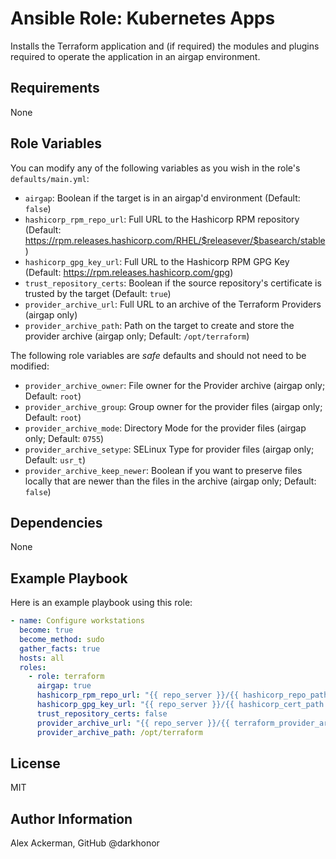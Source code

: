 # Ansible Role: Kubernetes Apps

Installs the Terraform application and (if required) the modules and plugins
required to operate the application in an airgap environment.

## Requirements

None

## Role Variables

You can modify any of the following variables as you wish in the role's `defaults/main.yml`:

* `airgap`: Boolean if the target is in an airgap'd environment (Default: `false`)
* `hashicorp_rpm_repo_url`: Full URL to the Hashicorp RPM repository (Default: <https://rpm.releases.hashicorp.com/RHEL/$releasever/$basearch/stable>)
* `hashicorp_gpg_key_url`: Full URL to the Hashicorp RPM GPG Key (Default: <https://rpm.releases.hashicorp.com/gpg>)
* `trust_repository_certs`: Boolean if the source repository's certificate is trusted by the target (Default: `true`)
* `provider_archive_url`: Full URL to an archive of the Terraform Providers (airgap only)
* `provider_archive_path`: Path on the target to create and store the provider archive (airgap only; Default: `/opt/terraform`)

The following role variables are *safe* defaults and should not need to be modified:

* `provider_archive_owner`: File owner for the Provider archive (airgap only; Default: `root`)
* `provider_archive_group`: Group owner for the provider files (airgap only; Default: `root`)
* `provider_archive_mode`: Directory Mode for the provider files (airgap only; Default: `0755`)
* `provider_archive_setype`: SELinux Type for provider files (airgap only; Default: `usr_t`)
* `provider_archive_keep_newer`: Boolean if you want to preserve files locally that are newer than the files in the archive (airgap only; Default: `false`)

## Dependencies

None

## Example Playbook

Here is an example playbook using this role:

```yaml
- name: Configure workstations
  become: true
  become_method: sudo
  gather_facts: true
  hosts: all
  roles:
    - role: terraform
      airgap: true
      hashicorp_rpm_repo_url: "{{ repo_server }}/{{ hashicorp_repo_path }}"
      hashicorp_gpg_key_url: "{{ repo_server }}/{{ hashicorp_cert_path }}"
      trust_repository_certs: false
      provider_archive_url: "{{ repo_server }}/{{ terraform_provider_archive }}"
      provider_archive_path: /opt/terraform
```

## License

MIT

## Author Information

Alex Ackerman, GitHub @darkhonor
